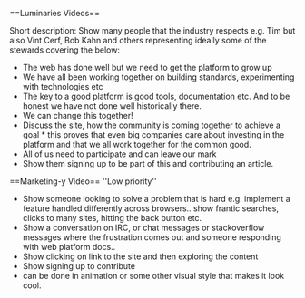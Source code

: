 ==Luminaries Videos==

Short description: Show many people that the industry respects e.g. Tim but also Vint Cerf, Bob Kahn and others representing ideally some of the stewards covering the below:
* The web has done well but we need to get the platform to grow up
* We have all been working together on building standards, experimenting with technologies etc
* The key to a good platform is good tools, documentation etc. And to be honest we have not done well historically there. 
* We can change this together!
* Discuss the site, how the community is coming together to achieve a goal * this proves that even big companies care about investing in the platform and that we all work together for the common good.
* All of us need to participate and can leave our mark
* Show them signing up to be part of this and contributing an article. 

==Marketing-y Video==
''Low priority''

* Show someone looking to solve a problem that is hard e.g. implement a feature handled differently across browsers.. show frantic searches, clicks to many sites, hitting the back button etc.
* Show a conversation on IRC, or chat messages or stackoverflow messages where the frustration comes out and someone responding with web platform docs..
* Show clicking on link to the site and then exploring the content 
* Show signing up to contribute
* can be done in animation or some other visual style that makes it look cool.